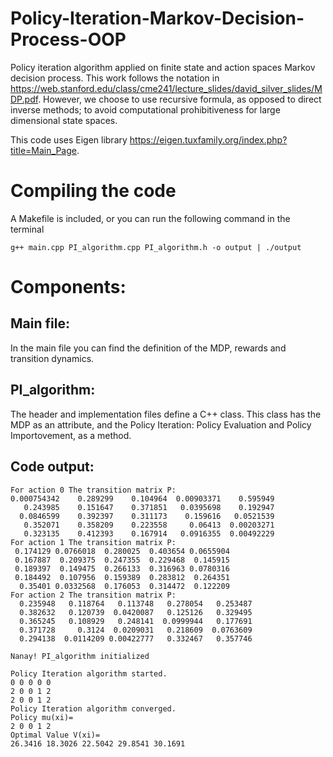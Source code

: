 # Policy-Iteration-Markov-Decision-Process-OOP
Policy iteration algorithm applied on finite state and action spaces Markov decision process. This work follows the notation in https://web.stanford.edu/class/cme241/lecture_slides/david_silver_slides/MDP.pdf. However, we choose to use recursive formula, as opposed to direct inverse methods; to avoid computational prohibitiveness for large dimensional state spaces.

This code uses Eigen library https://eigen.tuxfamily.org/index.php?title=Main_Page.

# Compiling the code
A Makefile is included, or you can run the following command in the terminal 
```shell
g++ main.cpp PI_algorithm.cpp PI_algorithm.h -o output | ./output
```

# Components:
## Main file:
In the main file you can find the definition of the MDP, rewards and transition dynamics.

## PI_algorithm:
The header and implementation files define a C++ class. This class has the MDP as an attribute, and the Policy Iteration: Policy Evaluation and Policy Importovement, as a method.

## Code output:
```shell
For action 0 The transition matrix P:
0.000754342    0.289299    0.104964  0.00903371    0.595949
   0.243985    0.151647    0.371851   0.0395698    0.192947
  0.0846599    0.392397    0.311173    0.159616   0.0521539
   0.352071    0.358209    0.223558     0.06413  0.00203271
   0.323135    0.412393    0.167914   0.0916355  0.00492229
For action 1 The transition matrix P:
 0.174129 0.0766018  0.280025  0.403654 0.0655904
 0.167887  0.209375  0.247355  0.229468  0.145915
 0.189397  0.149475  0.266133  0.316963 0.0780316
 0.184492  0.107956  0.159389  0.283812  0.264351
  0.35401 0.0332568  0.176053  0.314472  0.122209
For action 2 The transition matrix P:
  0.235948   0.118764   0.113748   0.278054   0.253487
  0.382632   0.120739  0.0420087   0.125126   0.329495
  0.365245   0.108929   0.248141  0.0999944   0.177691
  0.371728     0.3124  0.0209031   0.218609  0.0763609
  0.294138  0.0114209 0.00422777   0.332467   0.357746

Nanay! PI_algorithm initialized

Policy Iteration algorithm started.
0 0 0 0 0
2 0 0 1 2
2 0 0 1 2
Policy Iteration algorithm converged.
Policy mu(xi)=
2 0 0 1 2
Optimal Value V(xi)=
26.3416 18.3026 22.5042 29.8541 30.1691
```
